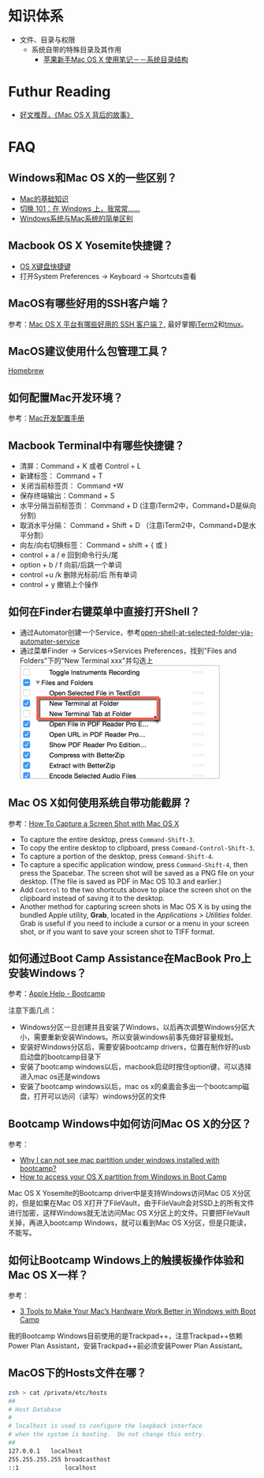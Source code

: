 # 知识体系

- 文件、目录与权限
    - 系统自带的特殊目录及其作用
        - [苹果新手Mac OS X 使用笔记－－系统目录结构](http://blog.csdn.net/smstong/article/details/15499661)



# Futhur Reading

- [好文推荐，《Mac OS X 背后的故事》](https://www.v2ex.com/t/154959)

# FAQ

## Windows和Mac OS X的一些区别？

- [Mac的基础知识](http://www.apple.com/cn/support/macbasics/)
- [切换 101：在 Windows 上，我常常……](https://support.apple.com/zh-cn/HT2514)
- [Windows系统与Mac系统的简单区别](http://wiki.blueidea.com/index.php?title=Windows系统与Mac系统的简单区别)

## Macbook OS X Yosemite快捷键？

- [OS X键盘快捷键](https://support.apple.com/zh-cn/HT201236)
- 打开System Preferences ->  Keyboard -> Shortcuts查看

## MacOS有哪些好用的SSH客户端？

参考：[Mac OS X 平台有哪些好用的 SSH 客户端？](http://www.zhihu.com/question/20541129), 最好掌握[iTerm2](https://www.iterm2.com/index.html)和[tmux](http://tmux.sourceforge.net/)。

## MacOS建议使用什么包管理工具？

[Homebrew](http://brew.sh/)

## 如何配置Mac开发环境？

参考：[Mac开发配置手册](https://www.gitbook.com/book/aaaaaashu/mac-dev-setup/details)

## Macbook Terminal中有哪些快捷键？

* 清屏：Command + K 或者 Control + L
* 新建标签： Command + T
* 关闭当前标签页： Command +W
* 保存终端输出：Command + S
* 水平分隔当前标签页： Command + D (注意iTerm2中，Command+D是纵向分割)
* 取消水平分隔： Command + Shift + D （注意iTerm2中，Command+D是水平分割）
* 向左/向右切换标签： Command + shift + { 或 }
* control + a / e    回到命令行头/尾
* option + b / f     向前/后跳一个单词
* control +u /k    删除光标前/后 所有单词
* control + y       撤销上个操作

## 如何在Finder右键菜单中直接打开Shell？

- 通过Automator创建一个Service，参考[open-shell-at-selected-folder-via-automater-service](http://blog.xcodev.com/archives/open-shell-at-selected-folder-via-automater-service/)
- 通过菜单Finder -> Services->Services Preferences，找到"Files and Folders"下的"New Terminal xxx"并勾选上  
![add-new-terminal-item-in-folder-context-menu](./img/2015/05/add-new-terminal-item-in-folder-context-menu.jpg)

## Mac OS X如何使用系统自带功能截屏？

参考：[How To Capture a Screen Shot with Mac OS X](http://graphicssoft.about.com/od/screencapturemac/ht/macscreenshot.htm)

* To capture the entire desktop, press `Command-Shift-3`.
* To copy the entire desktop to clipboard, press `Command-Control-Shift-3`.
* To capture a portion of the desktop, press `Command-Shift-4`.
* To capture a specific application window, press `Command-Shift-4`, then press the Spacebar. The screen shot will be saved as a PNG file on your desktop. (The file is saved as PDF in Mac OS 10.3 and earlier.)
* Add `Control` to the two shortcuts above to place the screen shot on the clipboard instead of saving it to the desktop.
* Another method for capturing screen shots in Mac OS X is by using the bundled Apple utility, **Grab**, located in the *Applications > Utilities* folder. Grab is useful if you need to include a cursor or a menu in your screen shot, or if you want to save your screen shot to TIFF format.

## 如何通过Boot Camp Assistance在MacBook Pro上安装Windows？

参考：[Apple Help - Bootcamp](http://www.apple.com/support/bootcamp/)

注意下面几点：

* Windows分区一旦创建并且安装了Windows，以后再次调整Windows分区大小，需要重新安装Windows。所以安装windows前事先做好容量规划。
* 安装好Windows分区后，需要安装bootcamp drivers，位置在制作好的usb启动盘的bootcamp目录下
* 安装了bootcamp windows以后，macbook启动时按住option键，可以选择进入mac os还是windows
* 安装了bootcamp windows以后，mac os x的桌面会多出一个bootcamp磁盘，打开可以访问（读写）windows分区的文件

## Bootcamp Windows中如何访问Mac OS X的分区？

参考：

* [Why I can not see mac partition under windows installed with bootcamp?](http://apple.stackexchange.com/questions/167874/why-i-can-not-see-mac-partition-under-windows-installed-with-bootcamp)
* [How to access your OS X partition from Windows in Boot Camp](http://www.simplehelp.net/2008/07/21/how-to-access-your-os-x-partition-from-windows-in-boot-camp/)

Mac OS X Yosemite的Bootcamp driver中是支持Windows访问Mac OS X分区的，但是如果在Mac OS X打开了FileVault，由于FileVault会对SSD上的所有文件进行加密，这样Windows就无法访问Mac OS X分区上的文件。只要把FileVault关掉，再进入bootcamp Windows，就可以看到Mac OS X分区，但是只能读，不能写。

## 如何让Bootcamp Windows上的触摸板操作体验和Mac OS X一样？

参考：

* [3 Tools to Make Your Mac’s Hardware Work Better in Windows with Boot Camp](http://www.howtogeek.com/197485/3-tools-to-make-your-macs-hardware-work-better-in-windows-with-boot-camp/)

我的Bootcamp Windows目前使用的是Trackpad++，注意Trackpad++依赖Power Plan Assistant，安装Trackpad++前必须安装Power Plan Assistant。

## MacOS下的Hosts文件在哪？

```zsh
zsh > cat /private/etc/hosts
##
# Host Database
#
# localhost is used to configure the loopback interface
# when the system is booting.  Do not change this entry.
##
127.0.0.1	localhost
255.255.255.255	broadcasthost
::1             localhost
```



